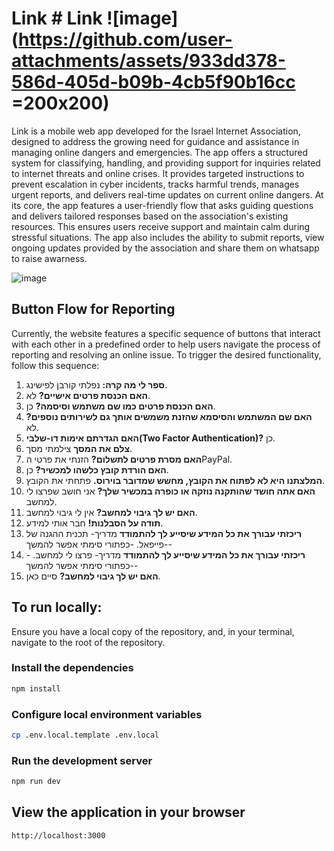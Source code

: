 # Link # Link ![image](https://github.com/user-attachments/assets/933dd378-586d-405d-b09b-4cb5f90b16cc =200x200)


Link is a mobile web app developed for the Israel Internet Association, designed to address the growing need for guidance and assistance in managing online dangers and emergencies.
The app offers a structured system for classifying, handling, and providing support for inquiries related to internet threats and online crises. It provides targeted instructions to prevent escalation in cyber incidents, tracks harmful trends, manages urgent reports, and delivers real-time updates on current online dangers.
At its core, the app features a user-friendly flow that asks guiding questions and delivers tailored responses based on the association's existing resources. 
This ensures users receive support and maintain calm during stressful situations. 
The app also includes the ability to submit reports, view ongoing updates provided by the association and share them on whatsapp to raise awarness.

![image](https://github.com/user-attachments/assets/fccdc4d5-9af9-4e54-9eb4-fb9dee8b10f8)

## Button Flow for Reporting

Currently, the website features a specific sequence of buttons that interact with each other in a predefined order to help users navigate the process of reporting and resolving an online issue.
To trigger the desired functionality, follow this sequence:

1. **ספר לי מה קרה:** נפלתי קורבן לפישינג.
2. **האם הכנסת פרטים אישיים?** לא.
3. **האם הכנסת פרטים כמו שם משתמש וסיסמה?** כן.
4. **האם שם המשתמש והסיסמא שהזנת משמשים אותך גם לשירותים נוספים?** לא.
5.  **האם הגדרתם אימות דו-שלבי(Two Factor Authentication)?** כן.
6.  **צלם את המסך** צילמתי מסך.
7.  **האם מסרת פרטים לתשלום?** הזנתי את פרטי הPayPal.
8. **האם הורדת קובץ כלשהו למכשיר?** כן.
9. **המלצתנו היא לא לפתוח את הקובץ, מחשש שמדובר בוירוס.** פתחתי את הקובץ.
10. **האם אתה חושד שהותקנה נוזקה או כופרה במכשיר שלך?** אני חושב שפרצו לי למחשב.
11. **האם יש לך גיבוי למחשב?** אין לי גיבוי למחשב.
12. **תודה על הסבלנות!** חבר אותי למידע.
13. **ריכזתי עבורך את כל המידע שיסייע לך להתמודד** מדריך- תכנית ההגנה של פייפאל.
 -כפתורי סימתי אפשר להמשך--
14. **ריכזתי עבורך את כל המידע שיסייע לך להתמודד** מדריך- פרצו לי למחשב.
-כפתורי סימתי אפשר להמשך--
15. **האם יש לך גיבוי למחשב?** סיים כאן. 

## To run locally:
Ensure you have a local copy of the repository, and, in your terminal, navigate
to the root of the repository.
### Install the dependencies
```bash
npm install
```
### Configure local environment variables
```bash
cp .env.local.template .env.local
```
### Run the development server
```bash
npm run dev
```
## View the application in your browser
```bash
http://localhost:3000
```
